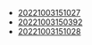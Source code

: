 - [20221003151027](/zet/20221003151027/README.md)
- [20221003150392](/zet/20221003150392/README.md)
- [20221003151028](/zet/20221003151028/README.md)
